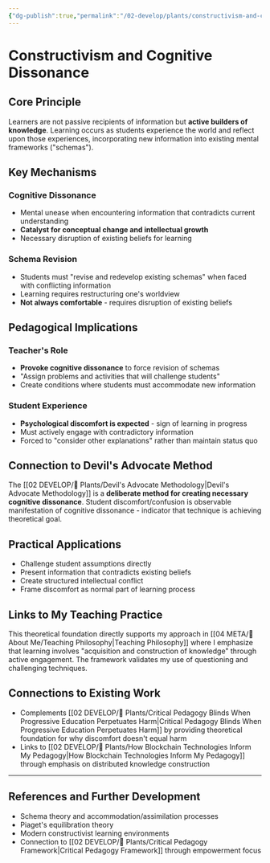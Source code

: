 ```yaml
---
{"dg-publish":true,"permalink":"/02-develop/plants/constructivism-and-cognitive-dissonance/","title":"Constructivism and Cognitive Dissonance","tags":["constructivism","cognitive-dissonance","learning-theory","schema-revision","pedagogical-foundation"],"created":"2025-01-29","updated":"2025-01-29"}
---
```



# Constructivism and Cognitive Dissonance

## Core Principle
Learners are not passive recipients of information but **active builders of knowledge**. Learning occurs as students experience the world and reflect upon those experiences, incorporating new information into existing mental frameworks ("schemas").

## Key Mechanisms

### Cognitive Dissonance
- Mental unease when encountering information that contradicts current understanding
- **Catalyst for conceptual change and intellectual growth**
- Necessary disruption of existing beliefs for learning

### Schema Revision
- Students must "revise and redevelop existing schemas" when faced with conflicting information
- Learning requires restructuring one's worldview
- **Not always comfortable** - requires disruption of existing beliefs

## Pedagogical Implications

### Teacher's Role
- **Provoke cognitive dissonance** to force revision of schemas
- "Assign problems and activities that will challenge students"
- Create conditions where students must accommodate new information

### Student Experience
- **Psychological discomfort is expected** - sign of learning in progress
- Must actively engage with contradictory information
- Forced to "consider other explanations" rather than maintain status quo

## Connection to Devil's Advocate Method
The [[02 DEVELOP/🌿 Plants/Devil's Advocate Methodology\|Devil's Advocate Methodology]] is a **deliberate method for creating necessary cognitive dissonance**. Student discomfort/confusion is observable manifestation of cognitive dissonance - indicator that technique is achieving theoretical goal.

## Practical Applications
- Challenge student assumptions directly
- Present information that contradicts existing beliefs
- Create structured intellectual conflict
- Frame discomfort as normal part of learning process

## Links to My Teaching Practice
This theoretical foundation directly supports my approach in [[04 META/👤 About Me/Teaching Philosophy\|Teaching Philosophy]] where I emphasize that learning involves "acquisition and construction of knowledge" through active engagement. The framework validates my use of questioning and challenging techniques.

## Connections to Existing Work
- Complements [[02 DEVELOP/🌿 Plants/Critical Pedagogy Blinds When Progressive Education Perpetuates Harm\|Critical Pedagogy Blinds When Progressive Education Perpetuates Harm]] by providing theoretical foundation for why discomfort doesn't equal harm
- Links to [[02 DEVELOP/🌿 Plants/How Blockchain Technologies Inform My Pedagogy\|How Blockchain Technologies Inform My Pedagogy]] through emphasis on distributed knowledge construction

---

## References and Further Development
- Schema theory and accommodation/assimilation processes
- Piaget's equilibration theory
- Modern constructivist learning environments
- Connection to [[02 DEVELOP/🌿 Plants/Critical Pedagogy Framework\|Critical Pedagogy Framework]] through empowerment focus